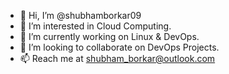 - 👋 Hi, I’m @shubhamborkar09
- 👀 I’m interested in Cloud Computing.
- 🌱 I’m currently working on Linux & DevOps.
- 💞️ I’m looking to collaborate on DevOps Projects.
- 📫 Reach me at shubham_borkar@outlook.com

<!---
Shubhamborkar909/Shubhamborkar909 is a ✨ special ✨ repository because its `README.md` (this file) appears on your GitHub profile.
You can click the Preview link to take a look at your changes.
--->
